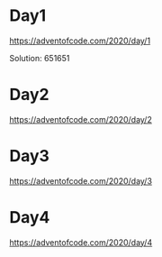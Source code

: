 # Day1

https://adventofcode.com/2020/day/1

Solution: 651651

# Day2

https://adventofcode.com/2020/day/2

# Day3

https://adventofcode.com/2020/day/3

# Day4

https://adventofcode.com/2020/day/4

